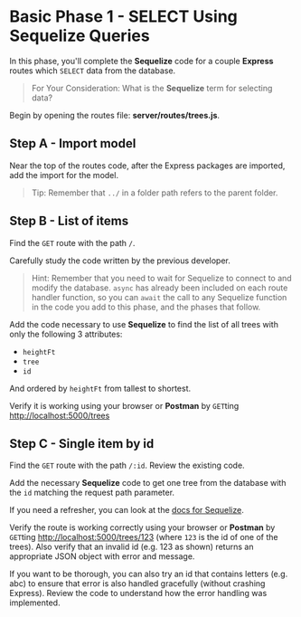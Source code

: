 # Basic Phase 1 - SELECT Using Sequelize Queries

In this phase, you'll complete the **Sequelize** code for a couple **Express**
routes which `SELECT` data from the database.

> For Your Consideration: What is the **Sequelize** term for selecting data?

Begin by opening the routes file: __server/routes/trees.js__.

## Step A - Import model

Near the top of the routes code, after the Express packages are imported, add
the import for the model.

> Tip: Remember that `../` in a folder path refers to the parent folder.

## Step B - List of items

Find the `GET` route with the path `/`.

Carefully study the code written by the previous developer.

> Hint: Remember that you need to wait for Sequelize to connect to and modify
> the database. `async` has already been included on each route handler
> function, so you can `await` the call to any Sequelize function in the code
> you add to this phase, and the phases that follow.

Add the code necessary to use **Sequelize** to find the list of all trees with
only the following 3 attributes:

* `heightFt`
* `tree`
* `id`

And ordered by `heightFt` from tallest to shortest.

Verify it is working using your browser or **Postman** by `GET`ting
[http://localhost:5000/trees][trees-list]

## Step C - Single item by id

Find the `GET` route with the path `/:id`.  Review the existing code.

Add the necessary **Sequelize** code to get one tree from the database with the
`id` matching the request path parameter.

If you need a refresher, you can look at the
[docs for Sequelize][docs-find-by-pk].

Verify the route is working correctly using your browser or **Postman** by
`GET`ting [http://localhost:5000/trees/123][one-tree] (where `123` is the id of
one of the trees). Also verify that an invalid id (e.g. 123 as shown) returns an
appropriate JSON object with error and message.

If you want to be thorough, you can also try an id that contains letters (e.g.
abc) to ensure that error is also handled gracefully (without crashing Express).
Review the code to understand how the error handling was implemented.


[trees-list]: http://localhost:5000/trees
[docs-find-by-pk]: https://sequelize.org/master/class/src/model.js~Model.html#static-method-findByPk
[one-tree]: http://localhost:5000/trees/123